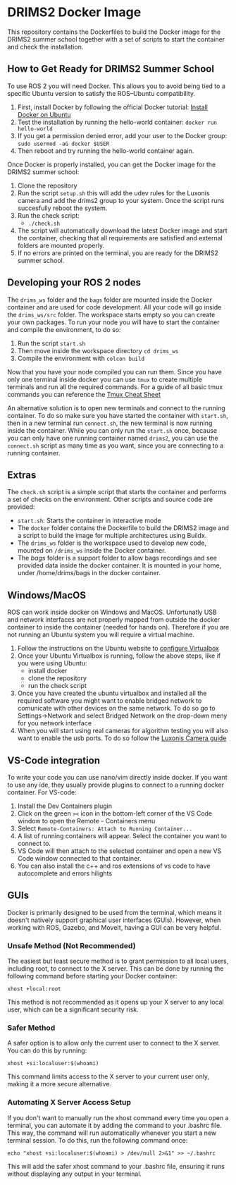 

# DRIMS2 Docker Image

This repository contains the Dockerfiles to build the Docker image for the DRIMS2 summer school together with a set of scripts to start the container and check the installation.

## How to Get Ready for DRIMS2 Summer School

To use ROS 2 you will need Docker. This allows you to avoid being tied to a specific Ubuntu version to satisfy the ROS–Ubuntu compatibility.

1.  First, install Docker by following the official Docker tutorial: [Install Docker on Ubuntu](https://docs.docker.com/engine/install/ubuntu/#install-using-the-repository)
2.  Test the installation by running the hello-world container: `docker run hello-world`
3.  If you get a permission denied error, add your user to the Docker group: `sudo usermod -aG docker $USER`
4.  Then reboot and try running the hello-world container again.

Once Docker is properly installed, you can get the Docker image for the DRIMS2 summer school:

1. Clone the repository
2. Run the script `setup.sh` this will add the udev rules for the Luxonis camera and add the drims2 group to your system. Once the script runs succesfully reboot the system.
3. Run the check script:
    -   `./check.sh`
4.  The script will automatically download the latest Docker image and start the container, checking that all requirements are satisfied and external folders are mounted properly.
5.  If no errors are printed on the terminal, you are ready for the DRIMS2 summer school.

## Developing your ROS 2 nodes
The `drims_ws` folder and the `bags` folder are mounted inside the Docker container and are used for code development. All your code will go inside the `drims_ws/src` folder. The workspace starts empty so you can create your own packages.
To run your node you will have to start the container and compile the environment, to do so:
1. Run the script `start.sh`
2. Then move inside the workspace directory `cd drims_ws`
3. Compile the environment with `colcon build`

Now that you have your node compiled you can run them. Since you have only one terminal inside docker you can use `tmux` to create multiple terminals and run all the required commands. For a guide of all basic tmux commands you can reference the [Tmux Cheat Sheet](https://tmuxcheatsheet.com/)

An alternative solution is to open new terminals and connect to the running container. To do so make sure you have started the container with `start.sh`, then in a new terminal run `connect.sh`, the new terminal is now running inside the container. While you can only run the `start.sh` once, because you can only have one running container named `drims2`, you can use the `connect.sh` script as many time as you want, since you are connecting to a running container.

## Extras

The `check.sh` script is a simple script that starts the container and performs a set of checks on the environment. Other scripts and source code are provided:

-   `start.sh`: Starts the container in interactive mode
-   The `docker` folder contains the Dockerfile to build the DRIMS2 image and a script to build the image for multiple architectures using Buildx.
-   The `drims_ws` folder is the workspace used to develop new code, mounted on `/drims_ws` inside the Docker container.
- The *bags* folder is a support folder to allow bags recordings and see provided data inside the docker container. It is mounted in your home, under /home/drims/bags in the docker container.

## Windows/MacOS
ROS can work inside docker on Windows and MacOS. Unfortunatly USB and network interfaces are not properly mapped from outside the docker container to inside the container (needed for hands on). Therefore if you are not running an Ubuntu system you will require a virtual machine.
1. Follow the instructions on the Ubuntu website to [configure Virtualbox ](https://ubuntu.com/tutorials/how-to-run-ubuntu-desktop-on-a-virtual-machine-using-virtualbox#1-overview)
2. Once your Ubuntu Virtualbox is running, follow the above steps, like if you were using Ubuntu:
	  - install docker
	  - clone the repository
	  - run the check script
2. Once you have created the ubuntu virtualbox and installed all the required software you might want to enable bridged network to comunicate with other devices on the same network. To do so go to Settings->Network and select Bridged Network on the drop-down meny for you network interface
3. When you will start using real cameras for algorithm testing you will also want to enable the usb ports. To do so follow the [Luxonis Camera guide](https://docs.luxonis.com/software/depthai/manual-install/#Manual%20DepthAI%20installation-Installing%20dependencies-VirtualBox)

## VS-Code integration	
To write your code you can use nano/vim directly inside docker.
If you want to use any ide, they usually provide plugins to connect to a running docker container.
For VS-code: 
1. Install the Dev Containers plugin
2. Click on the green `><` icon in the bottom-left corner of the VS Code window to open the Remote - Containers menu
3. Select `Remote-Containers: Attach to Running Container...`
4. A list of running containers will appear. Select the container you want to connect to.
5. VS Code will then attach to the selected container and open a new VS Code window connected to that container.
6. You can also install the c++ and ros extensions of vs code to have autocomplete and errors hilights 

## GUIs
Docker is primarily designed to be used from the terminal, which means it doesn't natively support graphical user interfaces (GUIs). However, when working with ROS, Gazebo, and MoveIt, having a GUI can be very helpful.

### Unsafe Method (Not Recommended)
The easiest but least secure method is to grant permission to all local users, including root, to connect to the X server. This can be done by running the following command before starting your Docker container:

`xhost +local:root`

This method is not recommended as it opens up your X server to any local user, which can be a significant security risk.

### Safer Method
A safer option is to allow only the current user to connect to the X server. You can do this by running:

`xhost +si:localuser:$(whoami)`

This command limits access to the X server to your current user only, making it a more secure alternative.

### Automating X Server Access Setup
If you don't want to manually run the xhost command every time you open a terminal, you can automate it by adding the command to your .bashrc file. This way, the command will run automatically whenever you start a new terminal session.
To do this, run the following command once:

`echo "xhost +si:localuser:$(whoami) > /dev/null 2>&1" >> ~/.bashrc`

This will add the safer xhost command to your .bashrc file, ensuring it runs without displaying any output in your terminal.





